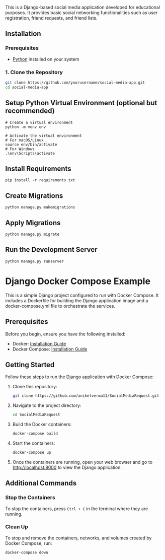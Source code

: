 This is a Django-based social media application developed for educational purposes. It provides basic social networking functionalities such as user registration, friend requests, and friend lists.

## Installation

### Prerequisites

- [Python](https://www.python.org/downloads/) installed on your system

### 1. Clone the Repository

```bash
git clone https://github.com/yourusername/social-media-app.git
cd social-media-app
```

## Setup Python Virtual Environment (optional but recommended)

```
# Create a virtual environment
python -m venv env

# Activate the virtual environment
# For macOS/Linux
source env/bin/activate
# For Windows
.\env\Scripts\activate

```

## Install Requirements

```
pip install -r requirements.txt

```
## Create Migrations
```
python manage.py makemigrations 

```

## Apply Migrations
```
python manage.py migrate

```

##  Run the Development Server

```
python manage.py runserver

```


# Django Docker Compose Example

This is a simple Django project configured to run with Docker Compose. It includes a Dockerfile for building the Django application image and a docker-compose.yml file to orchestrate the services.

## Prerequisites

Before you begin, ensure you have the following installed:

- Docker: [Installation Guide](https://docs.docker.com/get-docker/)
- Docker Compose: [Installation Guide](https://docs.docker.com/compose/install/)

## Getting Started

Follow these steps to run the Django application with Docker Compose:

1. Clone this repository:

    ```bash
    git clone https://github.com/aniketverma11/SocialMediaRequest.git
    ```

2. Navigate to the project directory:

    ```bash
    cd SocialMediaRequest
    ```

3. Build the Docker containers:

    ```bash
    docker-compose build
    ```

4. Start the containers:

    ```bash
    docker-compose up
    ```

5. Once the containers are running, open your web browser and go to [http://localhost:8000](http://localhost:8000) to view the Django application.

## Additional Commands

### Stop the Containers

To stop the containers, press `Ctrl + C` in the terminal where they are running.

### Clean Up

To stop and remove the containers, networks, and volumes created by Docker Compose, run:

```bash
docker-compose down
